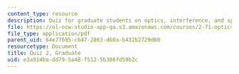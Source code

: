 ```yaml
---
content_type: resource
description: Quiz for graduate students on optics, interference, and spatial filtering.
file: https://ol-ocw-studio-app-qa.s3.amazonaws.com/courses/2-71-optics-spring-2009/e3a514badd795a48f5125b386fd59b2c_MIT2_71S09_gquiz2.pdf
file_type: application/pdf
parent_uid: 64e77695-cb47-2863-d60a-b432b2729d60
resourcetype: Document
title: Quiz 2, Graduate
uid: e3a514ba-dd79-5a48-f512-5b386fd59b2c
---
```

